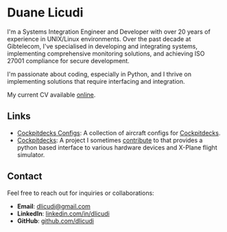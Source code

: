 # Duane Licudi

I'm a Systems Integration Engineer and Developer with over 20 years of experience in UNIX/Linux environments. Over the past decade at Gibtelecom, I've specialised in developing and integrating systems, implementing comprehensive monitoring solutions, and achieving ISO 27001 compliance for secure development.

I'm passionate about coding, especially in Python, and I thrive on implementing solutions that require interfacing and integration.

My current CV available [online](https://dlicudi.github.io/cv).

## Links

- [Cockpitdecks Configs](https://github.com/dlicudi/cockpitdecks-configs): A collection of aircraft configs for [Cockpitdecks](https://github.com/devleaks/cockpitdecks).
- [Cockpitdecks](https://github.com/devleaks/cockpitdecks): A project I sometimes [contribute](https://github.com/devleaks/cockpitdecks/commits/main/?author=dlicudi) to that provides a python based interface to various hardware devices and X-Plane flight simulator.

## Contact

Feel free to reach out for inquiries or collaborations:

- **Email**: [dlicudi@gmail.com](mailto:dlicudi@gmail.com)
- **LinkedIn**: [linkedin.com/in/dlicudi](https://linkedin.com/in/dlicudi)
- **GitHub**: [github.com/dlicudi](https://github.com/dlicudi)

